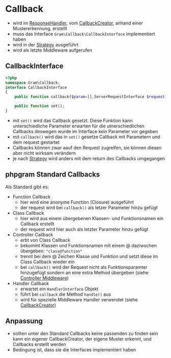 # Callback
- wird im [ResponseHandler](../Middleware/responsehandle.md), vom [CallbackCreator](../CallbackCreator/index.md), anhand einer Mustererkennung, erstellt
- muss das Interface ``Gram\Callback\CallbackInterface`` implementiert haben
- wird in der [Strategy](../Strategy/index.md) ausgeführt
- wird als letzte Middleware aufgerufen

## CallbackInterface

````php
<?php
namespace Gram\Callback;
interface CallbackInterface
{
	public function callback($param=[],ServerRequestInterface $request);

	public function set();
}
````

- mit ``set()`` wird das Callback gesetzt. Diese Funktion kann unterschiedliche Parameter erwarten für die utnerschiedlichen Callbacks deswegen wurde im Interface kein Parameter vor gegeben
- mit ``callback()`` wird das in ``set()`` gesetze Callback mit Parametern und dem request gestartet
- Callbacks können zwar aauf den Request zugreifen, sie können diesen aber nicht wirksam verändern
- je nach [Strategy](../Strategy/index.md) wird anders mit dem return des Callbacks umgegangen

## phpgram Standard Callbacks

Als Standard gibt es:
- Function Callback 
	- hier wird eine anonyme Function (Closure) ausgeführt
	- der request wird bei ``callback()`` als letzer Parameter hinzu gefügt
- Class Callback 
	- hier wird aus einem übergebenen Klassen- und Funktionsnamen ein Callback erstellt
	- der request wird hier auch als letzter Parameter hinzu gefügt
- Controller Callback
	- erbt von Class Callback
	- bekommt Klassen und Funktionsnamen mit einem @ daziwschen übergeben: ``"class@function"``
	- trennt bei dem @ Zeichen Klasse und Funktion und setzt diese im Class Callback wieder ein
	- bei ``callback()`` wird der Request nicht als Funktionsparamter hinzugefügt sondern an eine extra Method übergeben (siehe [Controller Middleware](../Middleware/controllermw.md))
- Handler Callback
	- erwartet ein ``HandlerInterface`` Objekt
	- führt bei ``callback`` die Method ``handle()`` aus
	- wird für spezielle Middleware Handler verwendet (siehe [CallbackCreator](../CallbackCreator/index.md))
	

## Anpassung
- sollten unter den Standard Callbacks keine passenden zu finden sein kann ein eigener CallbackCreator, der eigene Muster erkennt, und Callbacks erstellt werden
- Bedingung ist, dass sie die Interfaces implementiert haben